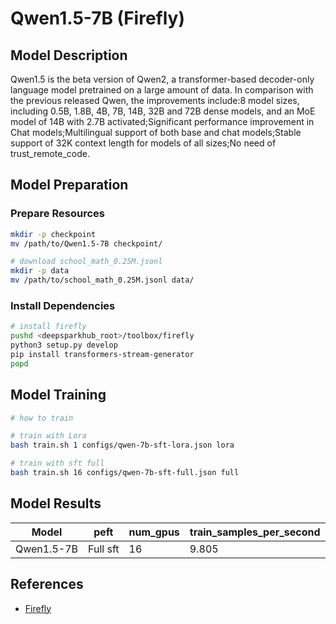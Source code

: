 # Qwen1.5-7B (Firefly)

## Model Description

Qwen1.5 is the beta version of Qwen2, a transformer-based decoder-only language model pretrained on a large amount of
data. In comparison with the previous released Qwen, the improvements include:8 model sizes, including 0.5B, 1.8B, 4B,
7B, 14B, 32B and 72B dense models, and an MoE model of 14B with 2.7B activated;Significant performance improvement in
Chat models;Multilingual support of both base and chat models;Stable support of 32K context length for models of all
sizes;No need of trust_remote_code.

## Model Preparation

### Prepare Resources

```sh
mkdir -p checkpoint
mv /path/to/Qwen1.5-7B checkpoint/

# download school_math_0.25M.jsonl
mkdir -p data
mv /path/to/school_math_0.25M.jsonl data/
```

### Install Dependencies

```sh
# install firefly
pushd <deepsparkhub_root>/toolbox/firefly
python3 setup.py develop
pip install transformers-stream-generator
popd
```

## Model Training

```sh
# how to train

# train with Lora
bash train.sh 1 configs/qwen-7b-sft-lora.json lora

# train with sft full
bash train.sh 16 configs/qwen-7b-sft-full.json full
```

## Model Results

| Model      | peft     | num_gpus | train_samples_per_second |
|------------|----------|----------|--------------------------|
| Qwen1.5-7B | Full sft | 16       | 9.805                    |

## References

- [Firefly](https://github.com/yangjianxin1/Firefly)
